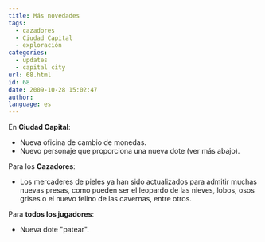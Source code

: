 ```yaml
---
title: Más novedades
tags:
  - cazadores
  - Ciudad Capital
  - exploración
categories:
  - updates
  - capital city
url: 68.html
id: 68
date: 2009-10-28 15:02:47
author:
language: es
---
```


En **Ciudad Capital**:

* Nueva oficina de cambio de monedas.
* Nuevo personaje que proporciona una nueva dote (ver más abajo).

Para los **Cazadores**:

* Los mercaderes de pieles ya han sido actualizados para admitir muchas nuevas presas, como pueden ser el leopardo de las nieves, lobos, osos grises o el nuevo felino de las cavernas, entre otros.

Para **todos los jugadores**:

* Nueva dote "patear".

